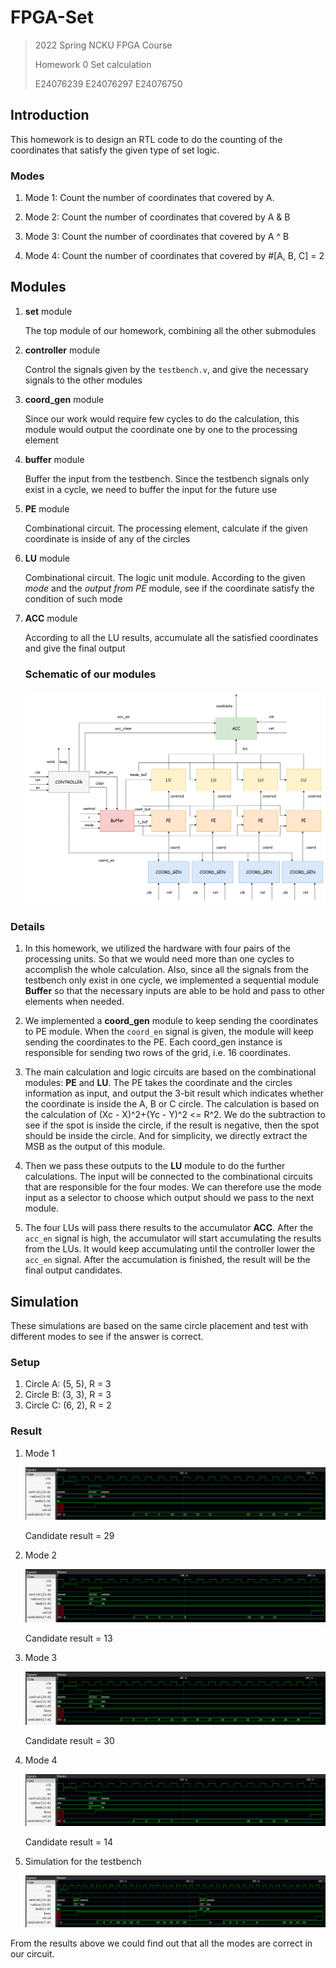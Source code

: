 # FPGA-Set

> 2022 Spring  NCKU FPGA Course
>
> Homework 0 Set calculation
>
> E24076239 E24076297 E24076750

## Introduction

This homework is to design an RTL code to do the counting of the coordinates that satisfy the given type of set logic.

### Modes

1. Mode 1: Count the number of coordinates that covered by A.
2. Mode 2: Count the number of coordinates that covered by A & B
3. Mode 3: Count the number of coordinates that covered by A ^ B

4. Mode 4: Count the number of coordinates that covered by #[A, B, C] = 2

## Modules

1. **set** module

   The top module of our homework, combining all the other submodules

2. **controller** module

   Control the signals given by the `testbench.v`, and give the necessary signals to the other modules

3. **coord_gen** module

   Since our work would require few cycles to do the calculation, this module would output the coordinate one by one to the processing element

4. **buffer** module

   Buffer the input from the testbench. Since the testbench signals only exist in a cycle, we need to buffer the input for the future use

5. **PE** module

   Combinational circuit. The processing element, calculate if the given coordinate is inside of any of the circles

6. **LU** module

   Combinational circuit. The logic unit module. According to the given *mode* and the *output from PE* module, see if the coordinate satisfy the condition of such mode

7. **ACC** module

   According to all the LU results, accumulate all the satisfied coordinates and give the final output
   
   
   
   ### Schematic of our modules
   
   ![schmetic](./images/schmetic.png)



### Details

1. In this homework, we utilized the hardware with four pairs of the processing units. So that we would need more than one cycles to accomplish the whole calculation. Also, since all the signals from the testbench only exist in one cycle, we implemented a sequential module **Buffer** so that the necessary inputs are able to be hold and pass to other elements when needed.
2. We implemented a **coord_gen** module to keep sending the coordinates to PE module. When the `coord_en` signal is given, the module will keep sending the coordinates to the PE. Each coord_gen instance is responsible for sending two rows of the grid, i.e. 16 coordinates.

3. The main calculation and logic circuits are based on the combinational modules: **PE** and **LU**. The PE takes the coordinate and the circles information as input, and output the 3-bit result which indicates whether the coordinate is inside the A, B or C circle. The calculation is based on the calculation of (Xc - X)^2+(Yc - Y)^2 <= R^2. We do the subtraction to see if the spot is inside the circle, if the result is negative, then the spot should be inside the circle. And for simplicity, we directly extract the MSB as the output of this module.

1. Then we pass these outputs to the **LU** module to do the further calculations. The input will be connected to the combinational circuits that are responsible for the four modes. We can therefore use the mode input as a selector to choose which output should we pass to the next module.
2. The four LUs will pass there results to the accumulator **ACC**. After the `acc_en` signal is high, the accumulator will start accumulating the results from the LUs. It would keep accumulating until the controller lower the `acc_en` signal. After the accumulation is finished, the result will be the final output candidates.



## Simulation

These simulations are based on the same circle placement and test with different modes to see if the answer is correct.

### Setup

1. Circle A: (5, 5), R = 3
2. Circle B: (3, 3), R = 3
3. Circle C: (6, 2), R = 2

### Result

1. Mode 1

   ![mode0](./images/mode0.png)

   Candidate result = 29

2. Mode 2

   ![](./images/mode1.png)

   Candidate result = 13

3. Mode 3

   ![mode0](./images/mode2.png)

   Candidate result = 30

4. Mode 4

   ![mode0](./images/mode3.png)

   Candidate result = 14

5. Simulation for the testbench

   ![](./images/tb.png)

From the results above we could find out that all  the modes are correct in our circuit.

